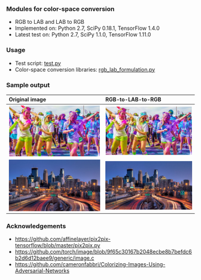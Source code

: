 ### Modules for color-space conversion

- RGB to LAB and LAB to RGB
- Implemented on: Python 2.7, SciPy 0.18.1, TensorFlow 1.4.0
- Latest test on: Python 2.7, SciPy 1.1.0,  TensorFlow 1.11.0


### Usage
- Test script: [test.py](test.py) 
- Color-space conversion libraries: [rgb_lab_formulation.py](rgb_lab_formulation.py)


### Sample output

| Original image  | RGB-to-LAB-to-RGB | 
|:--------------------|:----------------
| ![det-86](/data/test_rgb.jpg) |   ![det-106](/data/converted_test.jpg) | 
| ![det-86](/data/umn.jpg) |   ![det-106](/data/converted_umn.jpg) | 


### Acknowledgements
- https://github.com/affinelayer/pix2pix-tensorflow/blob/master/pix2pix.py 
- https://github.com/torch/image/blob/9f65c30167b2048ecbe8b7befdc6b2d6d12baee9/generic/image.c 
- https://github.com/cameronfabbri/Colorizing-Images-Using-Adversarial-Networks 
